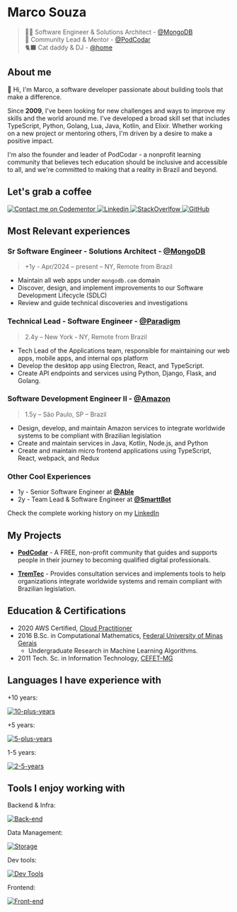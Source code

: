 # Marco Souza

> 👨‍💻 Software Engineer & Solutions Architect - [@MongoDB](https://mongodb.com) <br>
> 🎨 Community Lead & Mentor - [@PodCodar](https://podcodar.org) <br>
> 🐈‍⬛ Cat daddy & DJ - [@home](https://github.com/marco-souza)

## About me

👋 Hi, I'm Marco, a software developer passionate about building tools that make a difference.

Since **2009**, I've been looking for new challenges and ways to improve my skills and the world around me. I've developed a broad skill set that includes TypeScript, Python, Golang, Lua, Java, Kotlin, and Elixir. Whether working on a new project or mentoring others, I'm driven by a desire to make a positive impact.

I'm also the founder and leader of PodCodar - a nonprofit learning community that believes tech education should be inclusive and accessible to all, and we're committed to making that a reality in Brazil and beyond.

## Let's grab a coffee

<p class="flex gap-2 my-2">
  <a href="https://www.codementor.io/@masjr?refer=badge">
    <img src="https://www.codementor.io/m-badges/masjr/im-a-cm-b.svg" title="Contact me on Codementor" />
  </a>

  <a href="https://linkedin.com/in/masouzajunior">
    <img src="https://skillicons.dev/icons?i=linkedin" title="Linkedin" />
  </a>

  <a href="https://stackoverflow.com/users/7988674/marco-ant%c3%b4nio">
    <img src="https://skillicons.dev/icons?i=stackoverflow" title="StackOverlfow" />
  </a>
  
  <a href="https://github.com/marco-souza">
    <img src="https://skillicons.dev/icons?i=github" title="GitHub" />
  </a>
</p>

## Most Relevant experiences

### Sr Software Engineer - Solutions Architect - [@MongoDB](https://mongodb.com)

> +1y - Apr/2024 – present – NY, Remote from Brazil

- Maintain all web apps under `mongodb.com` domain
- Discover, design, and implement improvements to our Software Development Lifecycle (SDLC)
- Review and guide technical discoveries and investigations

### Technical Lead - Software Engineer - [@Paradigm](https://paradigm.co)

> 2.4y – New York - NY, Remote from Brazil

- Tech Lead of the Applications team, responsible for maintaining our web apps, mobile apps, and internal ops platform
- Develop the desktop app using Electron, React, and TypeScript.
- Create API endpoints and services using Python, Django, Flask, and Golang.

### Software Development Engineer II - [@Amazon](https://amazon.com)

> 1.5y – São Paulo, SP – Brazil

- Design, develop, and maintain Amazon services to integrate worldwide systems to be compliant with Brazilian legislation
- Create and maintain services in Java, Kotlin, Node.js, and Python
- Create and maintain micro frontend applications using TypeScript, React, webpack, and Redux

### Other Cool Experiences

- 1y - Senior Software Engineer at **[@Able](https://able.co)**
- 2y - Team Lead & Software Engineer at **[@SmarttBot](https://smarttbot.com)**

Check the complete working history on my [LinkedIn](https://linkedin.com/in/masouzajunior)

## My Projects

- **[PodCodar](https://podcodar.com)** - A FREE, non-profit community that guides and supports people in their journey to becoming qualified digital professionals.

- **[TremTec](https://tremtec.com)** - Provides consultation services and implements tools to help organizations integrate worldwide systems and remain compliant with Brazilian legislation.

## Education & Certifications

- 2020 AWS Certified, [Cloud Practitioner](https://www.credly.com/badges/3e20fa2f-07c9-40aa-b486-9fbdaaef40fb?source=linked_in_profile)
- 2016 B.Sc. in Computational Mathematics, [Federal University of Minas Gerais](https://ufmg.br/)
  - Undergraduate Research in Machine Learning Algorithms.
- 2011 Tech. Sc. in Information Technology, [CEFET-MG](https://www.cefetmg.br/)

## Languages I have experience with

+10 years:

[![10-plus-years](https://skillicons.dev/icons?i=ts,js,py)]()

+5 years:

[![5-plus-years](https://skillicons.dev/icons?i=go,lua,java)]()

1-5 years:

[![2-5-years](https://skillicons.dev/icons?i=kotlin,c,elixir,rust)]()

## Tools I enjoy working with

Backend & Infra:

[![Back-end](https://skillicons.dev/icons?i=deno,nodejs,nest,aws,terraform,ansible,docker,kubernetes)]()

Data Management:

[![Storage](https://skillicons.dev/icons?i=mongo,postgres,sqlite,dynamodb,kafka,redis,elasticsearch)]()

Dev tools:

[![Dev Tools](https://skillicons.dev/icons?i=linux,git,github,neovim,bash)]()

Frontend:

[![Front-end](https://skillicons.dev/icons?i=react,next,tailwind,jest,selenium)]()

